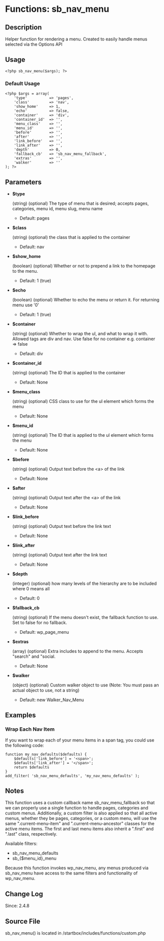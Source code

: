 # Functions: sb_nav_menu

## Description

Helper function for rendering a menu. Created to easily handle menus selected via the Options API

## Usage

	<?php sb_nav_menu($args); ?>

### Default Usage

	<?php $args = array(
		'type'			=> 'pages',
		'class'			=> 'nav',
		'show_home'		=> 1,
		'echo'			=> false,
		'container'		=> 'div',
		'container_id'	=> '',
		'menu_class'	=> '',
		'menu_id'		=> '',
		'before'		=> '',
		'after'			=> '',
		'link_before'	=> '',
		'link_after'	=> '',
		'depth'			=> 0,
		'fallback_cb'	=> 'sb_nav_menu_fallback',
		'extras'		=> '',
		'walker'		=> ''
	); ?>

## Parameters

* **$type**

	(string) (optional) The type of menu that is desired; accepts pages, categories, menu id, menu slug, menu name

	* Default: pages

* **$class**

	(string) (optional) the class that is applied to the container

	* Default: nav

* **$show_home**

	(boolean) (optional) Whether or not to prepend a link to the homepage to the menu.

	* Default: 1 (true)

* **$echo**

	(boolean) (optional) Whether to echo the menu or return it. For returning menu use '0'

	* Default: 1 (true)

* **$container**

	(string) (optional) Whether to wrap the ul, and what to wrap it with. Allowed tags are div and nav. Use false for no container e.g. container => false

	* Default: div

* **$container_id**

	(string) (optional) The ID that is applied to the container

	* Default: None

* **$menu_class**

	(string) (optional) CSS class to use for the ul element which forms the menu

	* Default: None

* **$menu_id**

	(string) (optional) The ID that is applied to the ul element which forms the menu

	* Default: None

* **$before**

	(string) (optional) Output text before the &lt;a&gt; of the link

	* Default: None

* **$after**

	(string) (optional) Output text after the &lt;a&gt; of the link

	* Default: None

* **$link_before**

	(string) (optional) Output text before the link text

	* Default: None

* **$link_after**

	(string) (optional) Output text after the link text

	* Default: None

* **$depth**

	(integer) (optional) how many levels of the hierarchy are to be included where 0 means all

	* Default: 0

* **$fallback_cb**

	(string) (optional) If the menu doesn't exist, the fallback function to use. Set to false for no fallback.

	* Default: wp_page_menu

* **$extras**

	(array) (optional) Extra includes to append to the menu. Accepts "search" and "social.

	* Default: None

* **$walker**

	(object) (optional) Custom walker object to use (Note: You must pass an actual object to use, not a string)

	* Default: new Walker_Nav_Menu

## Examples

### Wrap Each Nav Item

If you want to wrap each of your menu items in a span tag, you could use the following code:

	function my_nav_defaults($defaults) {
		$defaults['link_before'] = '<span>';
		$defaults['link_after'] = '</span>';
		return $defaults
	}
	add_filter( 'sb_nav_menu_defaults', 'my_nav_menu_defaults' );

## Notes

This function uses a custom callback name sb_nav_menu_fallback so that we can properly use a single function to handle pages, categories and custom menus. Additionally, a custom filter is also applied so that all active menus, whether they be pages, categories, or a custom menu, will use the same ".current-menu-item" and ".current-menu-ancestor" classes for the active menu items. The first and last menu items also inherit a ".first" and ".last" class, respectively.

Available filters:

* sb_nav_menu_defaults
* sb_{$menu_id}_menu

Because this function invokes wp_nav_menu, any menus produced via sb_nav_menu have access to the same filters and functionality of wp_nav_menu.

## Change Log

Since: 2.4.8

## Source File

sb_nav_menu() is located in /startbox/includes/functions/custom.php